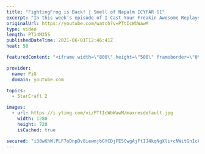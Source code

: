 ```yaml
---
title: "FightingFrog is Back! | Smell of Napalm ICYFAR G1"
excerpt: "In this week’s episode of I Cast Your Freakin Awesome Replays (ICYFAR) players sent in their replays where they tried to rain down destruction from above!  NEW ICYFAR CHALLENGE: \"Sneaky, Sneaky Kaelaris\" - Use Invisible/burrowed units as much as possible! Send submissions to fluxiorsc@gmail.com as attachment"
originalUrl: https://youtube.com/watch?v=PTtIcWbWawM
type: video
length: PT14M35S
publishedDateTime: 2021-06-01T12:46:41Z
heat: 50

featuredContent: "<iframe width=\"800\" height=\"500\" frameborder=\"0\" src=\"https://www.youtube.com/embed/PTtIcWbWawM\" allow=\"accelerometer; autoplay; encrypted-media; gyroscope; picture-in-picture\" allowfullscreen></iframe>"

provider:
  name: PiG
  domain: youtube.com

topics:
  - StarCraft 2

images:
  - url: https://i.ytimg.com/vi/PTtIcWbWawM/maxresdefault.jpg
    width: 1280
    height: 720
    isCached: true

secured: "i38wKhWlPLF7oDnpDv8iewmjbGYCDjFE5CwgAjFtIJ4kqNgXli+cNWitGnIckWVr96WOuYJFPByj15UBKHkdzYEwl5qEWF6kkYTKd9cwvyq032fg79upW6/i7UqxjFZlgVBGjdqXenb+wOZNAiJbGFVXDXs6Q/LPwHmdTXTbNn7A5xqmA26EfSCpT54MxhZHscrB9B27xNrL7u2AS7vSmerwyaIxNr6xp921+y5FPb+22cEwMTMYpr5tY+s9YMyrRaE9foFLsDd5+Ky6VARdnoHB4fbEGFxsnYBRZKNrvA4wIwIvFwb12rvX6WzmFh5AXKqaY1MPIvm+ey+0oXEOQAxvsGVIerZQ1ugIzOLuAvWKRDpd52CqFux/MZPGoOaQzFmmII7XYLmd66qj4Exl5XtMTbp376UC4psBVxTlM/c=;gRrMaaqyjPiNdVya/qWkBA=="
---
```


